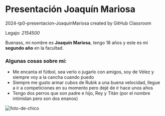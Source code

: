 # Presentación Joaquín Mariosa
2024-tp0-presentacion-JoaquinMariosa created by GitHub Classroom

Legajo: *2154500*

Buenass, mi nombre es **Joaquín Mariosa**, tengo 18 años y este es mi **segundo año** en la facultad.

### Algunas cosas sobre mí:
- Me encanta el fútbol, sea verlo o jugarlo con amigos, soy de Vélez y siempre voy a la cancha cuando puedo
- Siempre me gusto armar cubos de Rubik a una buena velocidad, llegue a ir a competiciones en su momento pero dejé de ir hace unos años
- Tengo dos perros que son padre e hijo, Rey y Titán (por el nombre intimidan pero son dos enanos)

![foto-de-chico](https://github.com/pdepjm/2024-tp0-presentacion-JoaquinMariosa/assets/134443307/72c4c9bc-2b85-4209-803e-dd5b3e73372b)
